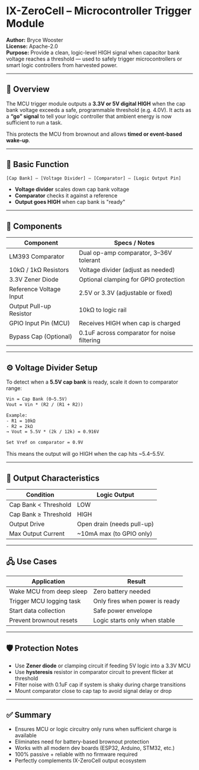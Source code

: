 # IX-ZeroCell – Microcontroller Trigger Module

**Author:** Bryce Wooster  
**License:** Apache-2.0  
**Purpose:** Provide a clean, logic-level HIGH signal when capacitor bank voltage reaches a threshold — used to safely trigger microcontrollers or smart logic controllers from harvested power.

---

## 🧠 Overview

The MCU trigger module outputs a **3.3V or 5V digital HIGH** when the cap bank voltage exceeds a safe, programmable threshold (e.g. 4.0V). It acts as a **“go” signal** to tell your logic controller that ambient energy is now sufficient to run a task.

This protects the MCU from brownout and allows **timed or event-based wake-up**.

---

## 🔌 Basic Function

```txt
[Cap Bank] — [Voltage Divider] — [Comparator] — [Logic Output Pin]
```

- **Voltage divider** scales down cap bank voltage  
- **Comparator** checks it against a reference  
- **Output goes HIGH** when cap bank is "ready"

---

## 🧱 Components

| Component              | Specs / Notes                                 |
|-------------------------|-----------------------------------------------|
| LM393 Comparator        | Dual op-amp comparator, 3–36V tolerant  
| 10kΩ / 1kΩ Resistors    | Voltage divider (adjust as needed)  
| 3.3V Zener Diode        | Optional clamping for GPIO protection  
| Reference Voltage Input | 2.5V or 3.3V (adjustable or fixed)  
| Output Pull-up Resistor | 10kΩ to logic rail  
| GPIO Input Pin (MCU)    | Receives HIGH when cap is charged  
| Bypass Cap (Optional)   | 0.1uF across comparator for noise filtering  

---

## ⚙️ Voltage Divider Setup

To detect when a **5.5V cap bank** is ready, scale it down to comparator range:

```txt
Vin = Cap Bank (0–5.5V)
Vout = Vin * (R2 / (R1 + R2))

Example:
- R1 = 10kΩ
- R2 = 2kΩ
→ Vout = 5.5V * (2k / 12k) = 0.916V

Set Vref on comparator = 0.9V
```

This means the output will go HIGH when the cap hits ~5.4–5.5V.

---

## 📶 Output Characteristics

| Condition                    | Logic Output |
|------------------------------|---------------|
| Cap Bank < Threshold         | LOW  
| Cap Bank ≥ Threshold         | HIGH  
| Output Drive                 | Open drain (needs pull-up)  
| Max Output Current           | ~10mA max (to GPIO only)  

---

## 🖧 Use Cases

| Application                  | Result                                       |
|-------------------------------|-----------------------------------------------|
| Wake MCU from deep sleep     | Zero battery needed  
| Trigger MCU logging task     | Only fires when power is ready  
| Start data collection        | Safe power envelope  
| Prevent brownout resets      | Logic starts only when stable  

---

## 🛡️ Protection Notes

- Use **Zener diode** or clamping circuit if feeding 5V logic into a 3.3V MCU  
- Use **hysteresis** resistor in comparator circuit to prevent flicker at threshold  
- Filter noise with 0.1uF cap if system is shaky during charge transitions  
- Mount comparator close to cap tap to avoid signal delay or drop

---

## ✅ Summary

- Ensures MCU or logic circuitry only runs when sufficient charge is available  
- Eliminates need for battery-based brownout protection  
- Works with all modern dev boards (ESP32, Arduino, STM32, etc.)  
- 100% passive + reliable with no firmware required  
- Perfectly complements IX-ZeroCell output ecosystem

